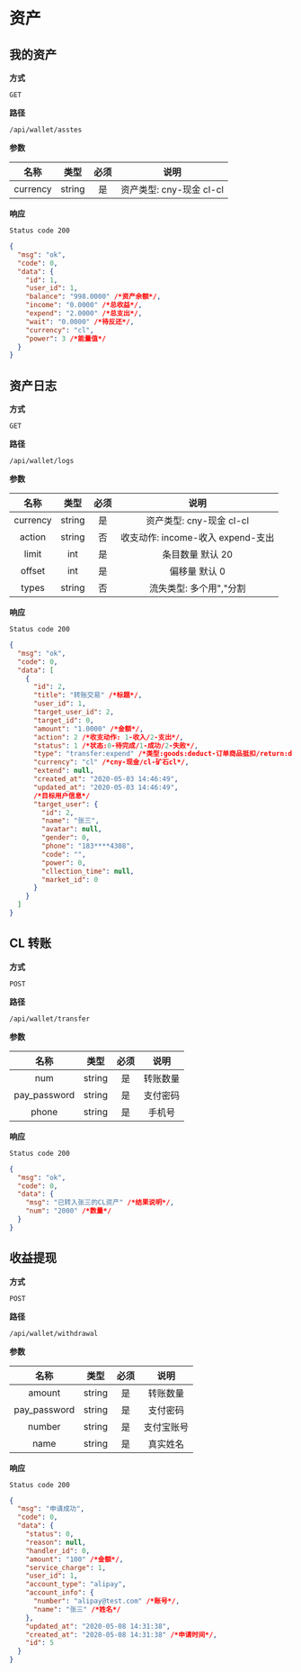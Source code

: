 # 资产

## 我的资产

**方式**

`GET`

**路径**

`/api/wallet/asstes`

**参数**

|   名称   |  类型  | 必须 |           说明           |
| :------: | :----: | :--: | :----------------------: |
| currency | string |  是  | 资产类型: cny-现金 cl-cl |

**响应**

`Status code 200`

```json
{
  "msg": "ok",
  "code": 0,
  "data": {
    "id": 1,
    "user_id": 1,
    "balance": "998.0000" /*资产余额*/,
    "income": "0.0000" /*总收益*/,
    "expend": "2.0000" /*总支出*/,
    "wait": "0.0000" /*待反还*/,
    "currency": "cl",
    "power": 3 /*能量值*/
  }
}
```

## 资产日志

**方式**

`GET`

**路径**

`/api/wallet/logs`

**参数**

|   名称   |  类型  | 必须 |               说明                |
| :------: | :----: | :--: | :-------------------------------: |
| currency | string |  是  |     资产类型: cny-现金 cl-cl      |
|  action  | string |  否  | 收支动作: income-收入 expend-支出 |
|  limit   |  int   |  是  |         条目数量 默认 20          |
|  offset  |  int   |  是  |           偏移量 默认 0           |
|  types   | string |  否  |      流失类型: 多个用","分割      |

**响应**

`Status code 200`

```json
{
  "msg": "ok",
  "code": 0,
  "data": [
    {
      "id": 2,
      "title": "转账交易" /*标题*/,
      "user_id": 1,
      "target_user_id": 2,
      "target_id": 0,
      "amount": "1.0000" /*金额*/,
      "action": 2 /*收支动作: 1-收入/2-支出*/,
      "status": 1 /*状态:0-待完成/1-成功/2-失败*/,
      "type": "transfer:expend" /*类型:goods:deduct-订单商品抵扣/return:deduct-退还订单商品抵扣/sale:commission-销售提成/agent:reward-代理商培育奖励/cny:withdrawal-现金提现/dig:ore-挖矿/transfer:income-转账收益/transfer:expend-转账支出*/,
      "currency": "cl" /*cny-现金/cl-矿石cl*/,
      "extend": null,
      "created_at": "2020-05-03 14:46:49",
      "updated_at": "2020-05-03 14:46:49",
      /*目标用户信息*/
      "target_user": {
        "id": 2,
        "name": "张三",
        "avatar": null,
        "gender": 0,
        "phone": "183****4308",
        "code": "",
        "power": 0,
        "cllection_time": null,
        "market_id": 0
      }
    }
  ]
}
```

## CL 转账

**方式**

`POST`

**路径**

`/api/wallet/transfer`

**参数**

|     名称     |  类型  | 必须 |   说明   |
| :----------: | :----: | :--: | :------: |
|     num      | string |  是  | 转账数量 |
| pay_password | string |  是  | 支付密码 |
|    phone     | string |  是  |  手机号  |

**响应**

`Status code 200`

```json
{
  "msg": "ok",
  "code": 0,
  "data": {
    "msg": "已转入张三的CL资产" /*结果说明*/,
    "num": "2000" /*数量*/
  }
}
```

## 收益提现

**方式**

`POST`

**路径**

`/api/wallet/withdrawal`

**参数**

|     名称     |  类型  | 必须 |    说明    |
| :----------: | :----: | :--: | :--------: |
|    amount    | string |  是  |  转账数量  |
| pay_password | string |  是  |  支付密码  |
|    number    | string |  是  | 支付宝账号 |
|     name     | string |  是  |  真实姓名  |

**响应**

`Status code 200`

```json
{
  "msg": "申请成功",
  "code": 0,
  "data": {
    "status": 0,
    "reason": null,
    "handler_id": 0,
    "amount": "100" /*金额*/,
    "service_charge": 1,
    "user_id": 1,
    "account_type": "alipay",
    "account_info": {
      "number": "alipay@test.com" /*账号*/,
      "name": "张三" /*姓名*/
    },
    "updated_at": "2020-05-08 14:31:38",
    "created_at": "2020-05-08 14:31:38" /*申请时间*/,
    "id": 5
  }
}
```
